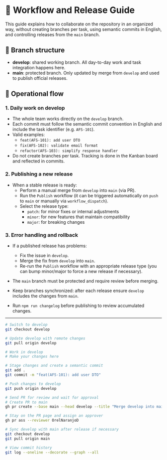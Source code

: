 # 🧭 Workflow and Release Guide

This guide explains how to collaborate on the repository in an organized way, without creating
branches per task, using semantic commits in English, and controlling releases from the `main`
branch.

## 🔧 Branch structure

- **develop**: shared working branch. All day-to-day work and task integration happens here.
- **main**: protected branch. Only updated by merge from `develop` and used to publish official
  releases.

## 🔁 Operational flow

### 1. Daily work on develop

- The whole team works directly on the `develop` branch.
- Each commit must follow the semantic commit convention in English and include the task identifier
  (e.g. `AFS-101`).
- Valid examples:
  - `feat(AFS-101): add user DTO`
  - `fix(AFS-102): validate email format`
  - `refactor(AFS-103): simplify response handler`
- Do not create branches per task. Tracking is done in the Kanban board and reflected in commits.

### 2. Publishing a new release

- When a stable release is ready:
  - Perform a manual merge from `develop` into `main` (via PR).
  - Run the `Publish` workflow (it can be triggered automatically on `push` to `main` or manually
    via `workflow_dispatch`).
  - Select the release type:
    - `patch`: for minor fixes or internal adjustments
    - `minor`: for new features that maintain compatibility
    - `major`: for breaking changes

### 3. Error handling and rollback

- If a published release has problems:
  - Fix the issue in `develop`.
  - Merge the fix from `develop` into `main`.
  - Re-run the `Publish` workflow with an appropriate release type (you can bump minor/major to
    force a new release if necessary).

- The `main` branch must be protected and require review before merging.
- Keep branches synchronized: after each release ensure `develop` includes the changes from `main`.
- Run `npm run changelog` before publishing to review accumulated changes.

---

```sh
# Switch to develop
git checkout develop

# Update develop with remote changes
git pull origin develop

# Work in develop
# Make your changes here

# Stage changes and create a semantic commit
git add .
git commit -m "feat(AFS-101): add user DTO"

# Push changes to develop
git push origin develop

# Send PR for review and wait for approval
# Create PR to main
gh pr create --base main --head develop --title "Merge develop into main" --body "Automated PR to merge changes from develop into main"

# Stay on the PR page and assign an approver
gh pr ass --reviewer OrelNaranjoD

# Sync develop with main after release if necessary
git checkout develop
git pull origin main

# View commit history
git log --oneline --decorate --graph --all
```
